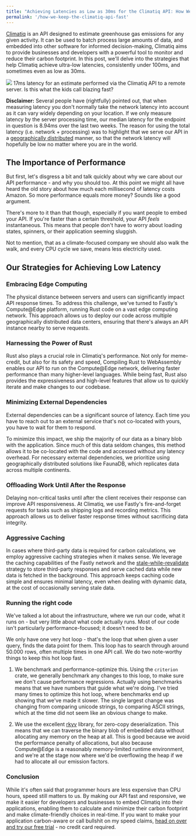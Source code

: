 ```yaml
---
title: "Achieving Latencies as Low as 30ms for the Climatiq API: How We Do It"
permalink: '/how-we-keep-the-climatiq-api-fast'
---
```


[Climatiq](https://www.climatiq.io/) is an API designed to estimate greenhouse gas emissions for any given activity.
It can be used to batch process large amounts of data, and embedded into other software for informed decision-making, Climatiq aims to provide businesses and developers with a powerful tool to monitor and reduce their carbon footprint.
In this post, we'll delve into the strategies that help Climatiq achieve ultra-low latencies, consistently under 100ms, and sometimes even as low as 30ms.

<div class="img-div-tall">
<img src="{{site.url}}/assets/img/climatiq-latency.png"/>
17ms latency for an estimate performed via the Climatiq API to a remote server. Is this what the kids call blazing fast?
</div>

**Disclaimer:** Several people have (rightfully) pointed out, that when measuring latency you don't normally take the network latency into account as it can vary widely depending on your location.
If we only measure latency by the server processing time, our median latency for the endpoint in question is 8.94ms over the last two weeks.
The reason for using the total latency (i.e. network + processing) was to highlight that we serve our API in a [geographically distributed](https://www.fastly.com/network-map/) manner, so that the network latency will hopefully be low  no matter where you are in the world.


## The Importance of Performance
But first, let's disgress a bit and talk quickly about why we care about our API performance - and why you should too.
At this point we might all have heard the old story about how much each millisecond of latency costs Amazon. So more performance equals more money? Sounds like a good argument.

There's more to it than that though, especially if you want people to embed your API. If you're faster than a certain threshold, your API _feels_ instantaneous.
This means that people don't have to worry about loading states, spinners, or their application seeming sluggish.

Not to mention, that as a climate-focused company we should also walk the walk, and every CPU cycle we save, means less electricity used.


## Our Strategies for Achieving Low Latency

### Embracing Edge Computing
The physical distance between servers and users can significantly impact API response times. To address this challenge, we've turned to Fastly's Compute@Edge platform, running Rust code on a vast edge computing network. This approach allows us to deploy our code across multiple geographically distributed data centers, ensuring that there's always an API instance nearby to serve requests.

### Harnessing the Power of Rust
Rust also plays a crucial role in Climatiq's performance. Not only for meme-credit, but also for its safety and speed,
Compiling Rust to WebAssembly enables our API to run on the Compute@Edge network, delivering faster performance than many higher-level languages.
While being fast, Rust also provides the expressiveness and high-level features that allow us to quickly iterate and make changes to our codebase.

### Minimizing External Dependencies
External dependencies can be a significant source of latency.
Each time you have to reach out to an external service that's not co-located with yours, you have to wait for them to respond.

To minimize this impact, we ship the majority of our data as a binary blob with the application. Since much of this data seldom changes, this method allows it to be co-located with the code and accessed without any latency overhead.
For necessary external dependencies, we prioritize using geographically distributed solutions like FaunaDB, which replicates data across multiple continents.

### Offloading Work Until After the Response
Delaying non-critical tasks until after the client receives their response can improve API responsiveness.
At Climatiq, we use Fastly's fire-and-forget requests for tasks such as shipping logs and recording metrics. This approach allows us to deliver faster response times without sacrificing data integrity.

### Aggressive Caching
In cases where third-party data is required for carbon calculations, we employ aggressive caching strategies when it makes sense.
We leverage the caching capabilities of the Fastly network and the [stale-while-revalidate](https://web.dev/stale-while-revalidate/) strategy to store third-party responses and serve cached data while new data is fetched in the background.
This approach keeps caching code simple and ensures minimal latency, even when dealing with dynamic data, at the cost of occasionally serving stale data.

### Running the right code
We've talked a lot about the infrastructure, where we run our code, what it runs on - but very little about what code actually runs.
Most of our code isn't particularly performance-focused; it doesn't need to be.

We only have one very hot loop - that's the loop that when given a user query, finds the data point for them.
This loop has to search through around 50.000 rows, often multiple times in one API call.
We do two note-worthy things to keep this hot loop fast.

1. We benchmark and performance-optimize this. Using the `criterion` crate, we generally benchmark any changes to this loop, to make sure we don't cause performance regressions.
Actually using benchmarks means that we have numbers that guide what we're doing. I've tried many times to optimize this hot loop, where benchmarks end up showing that we've made it slower.
The single largest change was changing from comparing unicode strings, to comparing ASCII strings, which at the time did not seem like an obvious change to make.

2. We use the excellent [rkyv](https://github.com/rkyv/rkyv) library, for zero-copy deserialization. This means that we can traverse the binary blob of embedded data without allocating any memory on the heap at all. 
This is good because we avoid the performance penalty of allocations, but also because Compute@Edge is a reasonably memory-limited runtime environment, and we're at the stage now where we'd be overflowing the heap if we had to allocate all our emission factors.

### Conclusion

While it's often said that programmer hours are less expensive than CPU hours, speed still matters to us. 
By making our API fast and responsive, we make it easier for developers and businesses to embed Climatiq into their applications, enabling them to calculate and minimize their carbon footprint and make climate-friendly choices in real-time.
If you want to make your application carbon-aware or call bullshit on my speed claims, [head on over and try our free trial](https://www.climatiq.io/) - no credit card required.